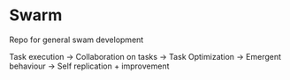 # Swarm
Repo for general swam development


Task execution
-> Collaboration on tasks
-> Task Optimization
-> Emergent behaviour
-> Self replication + improvement
